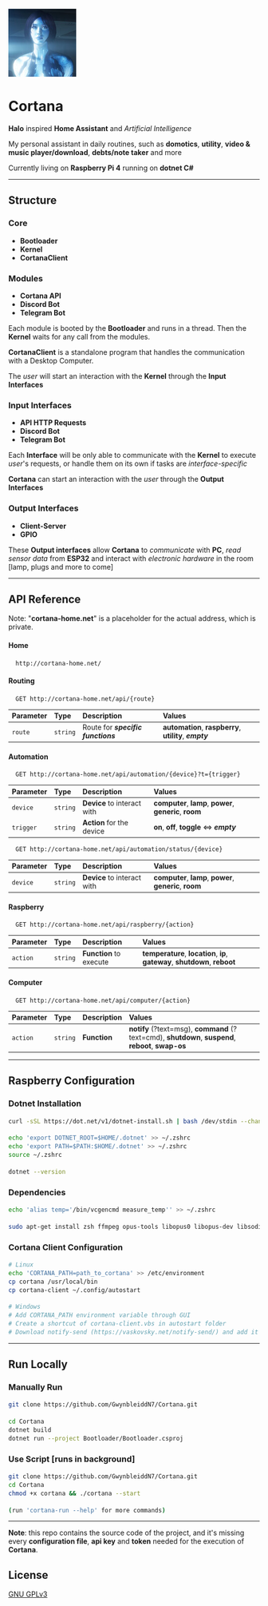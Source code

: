 ![Logo](https://github.com/GwynbleiddN7/Cortana/blob/main/Storage/Assets/cortana.jpg)

# Cortana

**Halo** inspired **Home Assistant** and *Artificial Intelligence*

My personal assistant in daily routines, such as **domotics**, **utility**, **video & music player/download**, **debts/note taker** and more

Currently living on **Raspberry Pi 4** running on **dotnet C#**

***
## Structure

### Core

- **Bootloader**
- **Kernel**
- **CortanaClient**

### Modules

- **Cortana API**
- **Discord Bot**
- **Telegram Bot**

Each module is booted by the **Bootloader** and runs in a thread. Then the **Kernel** waits for any call from the modules.

**CortanaClient** is a standalone program that handles the communication with a Desktop Computer.


The *user* will start an interaction with the **Kernel** through the **Input Interfaces**

### Input Interfaces

- **API HTTP Requests**
- **Discord Bot** 
- **Telegram Bot**

Each **Interface** will be only able to communicate with the **Kernel** to execute *user*'s requests, or handle them on its own if tasks are *interface-specific*


**Cortana** can start an interaction with the *user* through the **Output Interfaces**

### Output Interfaces

- **Client-Server**
- **GPIO**

These **Output interfaces** allow **Cortana** to *communicate* with **PC**, *read sensor data* from **ESP32** and interact with *electronic hardware* in the room [lamp, plugs and more to come]

***

## API Reference

Note: "**cortana-home.net**" is a placeholder for the actual address, which is private.

#### Home 

```http 
  http://cortana-home.net/
```

#### Routing

```http
  GET http://cortana-home.net/api/{route}
```

| Parameter | Type     | Description                       |  Values                       |
| :-------- | :------- | :-------------------------------- | :-------------------------------- |
| `route`      | `string` | Route for ***specific functions*** | **automation**, **raspberry**, **utility**, ***empty***  |

#### Automation

```http
  GET http://cortana-home.net/api/automation/{device}?t={trigger}
```

| Parameter | Type     | Description                       |  Values                       |
| :-------- | :------- | :-------------------------------- | :-------------------------------- |
| `device`      | `string` | **Device** to interact with | **computer**, **lamp**, **power**, **generic**, **room** |
| `trigger`      | `string` | **Action** for the device | **on**, **off**, **toggle** <=> ***empty***  |

```http
  GET http://cortana-home.net/api/automation/status/{device}
```

| Parameter | Type     | Description                       |  Values                       |
| :-------- | :------- | :-------------------------------- | :-------------------------------- |
| `device`      | `string` | **Device** to interact with | **computer**, **lamp**, **power**, **generic**, **room** |

#### Raspberry

```http
  GET http://cortana-home.net/api/raspberry/{action}
```

| Parameter | Type     | Description                       |  Values                       |
| :-------- | :------- | :-------------------------------- | :-------------------------------- |
| `action`      | `string` | **Function** to execute | **temperature**, **location**, **ip**, **gateway**, **shutdown**, **reboot**  |

#### Computer

```http
  GET http://cortana-home.net/api/computer/{action}
```

| Parameter | Type     | Description                       |  Values                       |
| :-------- | :------- | :-------------------------------- | :-------------------------------- |
| `action`      | `string` | **Function** | **notify** (?text=msg), **command** (?text=cmd), **shutdown**, **suspend**, **reboot**, **swap-os** |

---

## Raspberry Configuration

### Dotnet Installation
```bash
curl -sSL https://dot.net/v1/dotnet-install.sh | bash /dev/stdin --channel STS

echo 'export DOTNET_ROOT=$HOME/.dotnet' >> ~/.zshrc
echo 'export PATH=$PATH:$HOME/.dotnet' >> ~/.zshrc
source ~/.zshrc

dotnet --version
```

### Dependencies
```bash
echo '﻿alias temp='/bin/vcgencmd measure_temp'' >> ~/.zshrc

sudo apt-get install zsh ffmpeg opus-tools libopus0 libopus-dev libsodium-dev
```

### Cortana Client Configuration
```bash
# Linux
echo 'CORTANA_PATH=path_to_cortana' >> /etc/environment
cp cortana /usr/local/bin 
cp cortana-client ~/.config/autostart

# Windows
# Add CORTANA_PATH environment variable through GUI
# Create a shortcut of cortana-client.vbs in autostart folder
# Download notify-send (https://vaskovsky.net/notify-send/) and add it to PATH
```
---

## Run Locally

### Manually Run

```bash
git clone https://github.com/GwynbleiddN7/Cortana.git

cd Cortana
dotnet build
dotnet run --project Bootloader/Bootloader.csproj
```

### Use Script [runs in background]

```bash
git clone https://github.com/GwynbleiddN7/Cortana.git
cd Cortana
chmod +x cortana && ./cortana --start

(run 'cortana-run --help' for more commands)
```
---
<b>Note</b>: this repo contains the source code of the project, and it's missing every <b>configuration file</b>, <b>api key</b> and <b>token</b> needed for the execution of <b>Cortana</b>.
## License

[GNU GPLv3 ](https://choosealicense.com/licenses/gpl-3.0/)
